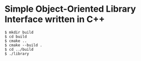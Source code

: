 # Simple Object-Oriented Library Interface written in C++

~~~
$ mkdir build
$ cd build
$ cmake ..
$ cmake --build .
$ cd ../build
$ ./library
~~~
